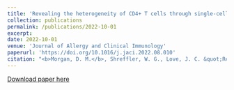 ```yaml
---
title: 'Revealing the heterogeneity of CD4+ T cells through single-cell transcriptomics'
collection: publications
permalink: /publications/2022-10-01
excerpt: 
date: 2022-10-01
venue: 'Journal of Allergy and Clinical Immunology'
paperurl: 'https://doi.org/10.1016/j.jaci.2022.08.010'
citation: "<b>Morgan, D. M.</b>, Shreffler, W. G., Love, J. C. &quot;Revealing the heterogeneity of CD4+ T cells through single-cell transcriptomics.&quot; <i>Journal of Allergy and Clinical Immunology</i>, <b>150</b>, 748-55 (2022)."
---
```


[Download paper here](http://duncanmorgan.github.io/files/1-s2.0-S0091674922011186-main.pdf)
